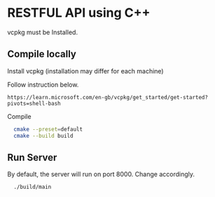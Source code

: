 # RESTFUL API using C++

vcpkg must be Installed.

## Compile locally

Install vcpkg (installation may differ for each machine)

Follow instruction below.

```
https://learn.microsoft.com/en-gb/vcpkg/get_started/get-started?pivots=shell-bash
```

Compile

```bash
  cmake --preset=default
  cmake --build build
```

## Run Server

By default, the server will run on port 8000. Change accordingly.

```bash
  ./build/main
```